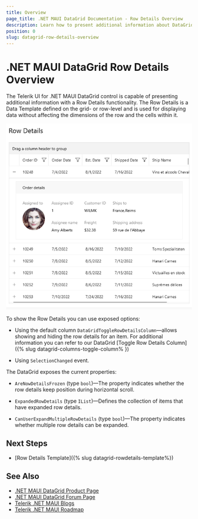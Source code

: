 ```yaml
---
title: Overview
page_title: .NET MAUI DataGrid Documentation - Row Details Overview
description: Learn how to present additional information about DataGrid row by using row details functionality.
position: 0
slug: datagrid-row-details-overview
---
```


# .NET MAUI DataGrid Row Details Overview

The Telerik UI for .NET MAUI DataGrid control is capable of presenting additional information with a Row Details functionality. The Row Details is a Data Template defined on the grid- or row-level and is used for displaying data without affecting the dimensions of the row and the cells within it.

![DataGrid Row Details Overview](images/datagrid-row-details.png)

To show the Row Details you can use exposed options:

- Using the default column `DataGridToggleRowDetailsColumn`&mdash;allows showing and hiding the row details for an item. For additional information you can refer to our DataGrid [Toggle Row Details Column]({% slug datagrid-columns-toggle-column% })

- Using `SelectionChanged` event.

The DataGrid exposes the current properties:

* `AreNowDetailsFrozen` (type `bool`)&mdash;The property indicates whether the row details keep position during horizontal scroll.

* `ExpandedRowDetails` (type `IList`)&mdash;Defines the collection of items that have expanded row details.

* `CanUserExpandMultipleRowDetails` (type `bool`)&mdash;The property indicates whether multiple row details can be expanded.

## Next Steps

- [Row Details Template]({% slug datagrid-rowdetails-template%})

## See Also

- [.NET MAUI DataGrid Product Page](https://www.telerik.com/maui-ui/datagrid)
- [.NET MAUI DataGrid Forum Page](https://www.telerik.com/forums/maui?tagId=1801)
- [Telerik .NET MAUI Blogs](https://www.telerik.com/blogs/mobile-net-maui)
- [Telerik .NET MAUI Roadmap](https://www.telerik.com/support/whats-new/maui-ui/roadmap)
